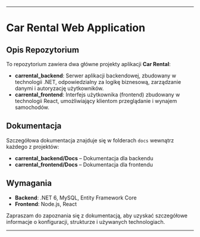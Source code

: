 

---

# Car Rental Web Application

## Opis Repozytorium
To repozytorium zawiera dwa główne projekty aplikacji **Car Rental**:
- **carrental_backend**: Serwer aplikacji backendowej, zbudowany w technologii .NET, odpowiedzialny za logikę biznesową, zarządzanie danymi i autoryzację użytkowników.
- **carrental_frontend**: Interfejs użytkownika (frontend) zbudowany w technologii React, umożliwiający klientom przeglądanie i wynajem samochodów.

## Dokumentacja
Szczegółowa dokumentacja znajduje się w folderach `docs` wewnątrz każdego z projektów:
- **carrental_backend/Docs** – Dokumentacja dla backendu
- **carrental_frontend/Docs** – Dokumentacja dla frontendu


## Wymagania
- **Backend**: .NET 6, MySQL, Entity Framework Core
- **Frontend**: Node.js, React

Zapraszam do zapoznania się z dokumentacją, aby uzyskać szczegółowe informacje o konfiguracji, strukturze i używanych technologiach.

--- 
